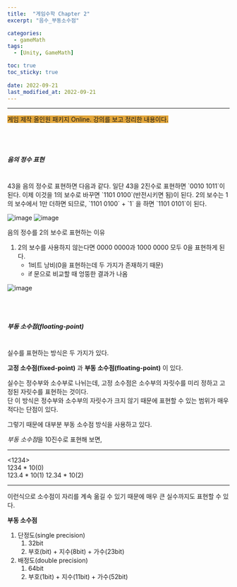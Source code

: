 ```yaml
---
title:  "게임수학 Chapter 2"
excerpt: "음수_부동소수점"

categories:
  - gameMath
tags:
  - [Unity, GameMath]

toc: true
toc_sticky: true
 
date: 2022-09-21
last_modified_at: 2022-09-21
---
```

---
<span style="background-color:#E2A63B">게임 제작 올인원 패키지 Online. 강의를 보고 정리한 내용이다.</span>  
<br>
<br>
<br> 

##### 음의 정수 표현  
<br>
43을 음의 정수로 표현하면 다음과 같다.  
일단 43을 2진수로 표현하면 `0010 1011`이 된다. 이제 이것을 1의 보수로 바꾸면 `1101 0100`(반전시키면 됨)이 된다.  
2의 보수는 1의 보수에서 1만 더하면 되므로, `1101 0100` + `1` 을 하면 `1101 0101`이 된다.  

![image](https://user-images.githubusercontent.com/106606698/191156759-3f47b720-eb2b-425f-8e7d-2c359e69b96b.png)
![image](https://user-images.githubusercontent.com/106606698/191386021-eac46a9a-d751-41f6-bc1a-ad2dd54c6a05.png)

음의 정수를 2의 보수로 표현하는 이유  
1. 2의 보수를 사용하지 않는다면 0000 0000과 1000 0000 모두 0을 표현하게 된다.  
    - 1비트 낭비(0을 표현하는데 두 가지가 존재하기 때문)  
    - if 문으로 비교할 때 엉뚱한 결과가 나옴  


![image](https://user-images.githubusercontent.com/106606698/191386653-bbb8259e-d0d0-475a-bd42-7d4971665f6e.png)

<br>
<br>

##### 부동 소수점(floating-point) 
<br>
실수를 표현하는 방식은 두 가지가 있다.  

**고정 소수점(fixed-point)** 과 **부동 소수점(floating-point)** 이 있다.  

실수는 정수부와 소수부로 나뉘는데, 고정 소수점은 소수부의 자릿수를 미리 정하고 고정된 자릿수를 표현하는 것이다.  
단 이 방식은 정수부와 소수부의 자릿수가 크지 않기 때문에 표현할 수 있는 범위가 매우 적다는 단점이 있다.  

그렇기 때문에 대부분 부동 소수점 방식을 사용하고 있다.  

*부동 소수점*을 10진수로 표현해 보면,

---

<1234>  
1234 * 10(0)  
123.4 * 10(1)
12.34 * 10(2)

---  

이런식으로 소수점이 자리를 계속 옮길 수 있기 때문에 매우 큰 실수까지도 표현할 수 있다.  

**부동 소수점**  
1. 단정도(single precision)  
    1) 32bit  
    2) 부호(bit) + 지수(8bit) + 가수(23bit)  
2. 배정도(double precision)  
    1) 64bit  
    2) 부호(1bit) + 지수(11bit) + 가수(52bit) 

